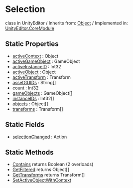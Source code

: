 # Selection
class in UnityEditor
 / Inherits from: <a href="https://docs.unity3d.com/6000.1/Documentation/ScriptReference/Object.html">Object</a> / Implemented in: <a href="https://docs.unity3d.com/6000.1/Documentation/ScriptReference/UnityEditor.CoreModule.html">UnityEditor.CoreModule</a>

## Static Properties
- <a href="https://docs.unity3d.com/6000.1/Documentation/ScriptReference/Selection-activeContext.html">activeContext</a> : Object
- <a href="https://docs.unity3d.com/6000.1/Documentation/ScriptReference/Selection-activeGameObject.html">activeGameObject</a> : GameObject
- <a href="https://docs.unity3d.com/6000.1/Documentation/ScriptReference/Selection-activeInstanceID.html">activeInstanceID</a> : Int32
- <a href="https://docs.unity3d.com/6000.1/Documentation/ScriptReference/Selection-activeObject.html">activeObject</a> : Object
- <a href="https://docs.unity3d.com/6000.1/Documentation/ScriptReference/Selection-activeTransform.html">activeTransform</a> : Transform
- <a href="https://docs.unity3d.com/6000.1/Documentation/ScriptReference/Selection-assetGUIDs.html">assetGUIDs</a> : String[]
- <a href="https://docs.unity3d.com/6000.1/Documentation/ScriptReference/Selection-count.html">count</a> : Int32
- <a href="https://docs.unity3d.com/6000.1/Documentation/ScriptReference/Selection-gameObjects.html">gameObjects</a> : GameObject[]
- <a href="https://docs.unity3d.com/6000.1/Documentation/ScriptReference/Selection-instanceIDs.html">instanceIDs</a> : Int32[]
- <a href="https://docs.unity3d.com/6000.1/Documentation/ScriptReference/Selection-objects.html">objects</a> : Object[]
- <a href="https://docs.unity3d.com/6000.1/Documentation/ScriptReference/Selection-transforms.html">transforms</a> : Transform[]

## Static Fields
- <a href="https://docs.unity3d.com/6000.1/Documentation/ScriptReference/Selection-selectionChanged.html">selectionChanged</a> : Action

## Static Methods
- <a href="https://docs.unity3d.com/6000.1/Documentation/ScriptReference/Selection.Contains.html">Contains</a> returns Boolean (2 overloads)
- <a href="https://docs.unity3d.com/6000.1/Documentation/ScriptReference/Selection.GetFiltered.html">GetFiltered</a> returns Object[]
- <a href="https://docs.unity3d.com/6000.1/Documentation/ScriptReference/Selection.GetTransforms.html">GetTransforms</a> returns Transform[]
- <a href="https://docs.unity3d.com/6000.1/Documentation/ScriptReference/Selection.SetActiveObjectWithContext.html">SetActiveObjectWithContext</a>
